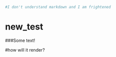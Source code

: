 
``` r
#I don't understand markdown and I am frightened
```

# new_test

\###Some text!

\#how will it render?
